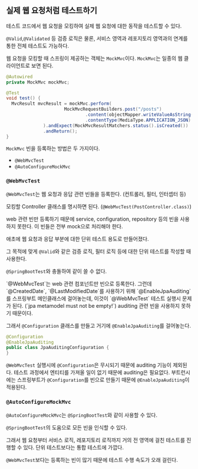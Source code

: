 ## 실제 웹 요청처럼 테스트하기

테스트 코드에서 웹 요청을 모킹하여 실제 웹 요청에 대한 동작을 테스트할 수 있다.

`@Valid`,`@Validated` 등 검증 로직은 물론, 서비스 영역과 레포지토리 영역과의 연계를 통한 전체 테스트도 가능하다.

웹 요청을 모킹할 때 스프링이 제공하는 객체는 `MockMvc`이다.
`MockMvc`는 일종의 웹 클라이언트로 보면 된다.

```java
@Autowired
private MockMvc mockMvc;

@Test
void test() {
  MvcResult mvcResult = mockMvc.perform(
                      MockMvcRequestBuilders.post("/posts")
                              .content(objectMapper.writeValueAsString(postSaveRequest))
                              .contentType(MediaType.APPLICATION_JSON)
              ).andExpect(MockMvcResultMatchers.status().isCreated())
              .andReturn();
}
```

`MockMvc` 빈을 등록하는 방법은 두 가지이다.

- `@WebMvcTest`
- `@AutoConfigureMockMvc`

### `@WebMvcTest`

`@WebMvcTest`는 웹 요청과 응답 관련 빈들을 등록한다. (컨트롤러, 필터, 인터셉터 등)

모킹할 Controller 클래스를 명시하면 된다. (`@WebMvcTest(PostController.class)`)

web 관련 빈만 등록하기 때문에 service, configuration, repository 등의 빈을 사용하지 못한다.
이 빈들은 전부 mock으로 처리해야 한다.

애초에 웹 요청과 응답 부분에 대한 단위 테스트 용도로 만들어졌다.

그 목적에 맞게 `@Valid`와 같은 검증 로직, 필터 로직 등에 대한 단위 테스트를 작성할 때 사용한다.

`@SpringBootTest`와 충돌하여 같이 쓸 수 없다.

<MessageBox title='`@EnableJpaAuditing`' level='warning'>
  `@WebMvcTest`는 web 관련 컴포넌트만 빈으로 등록한다.
  그런데 `@CreatedDate`, `@LastModifiedDate`를 사용하기 위해 `@EnableJpaAuditing`를 스프링부트 메인클래스에 걸어놓는데, 이것이 `@WebMvcTest` 테스트 실행시 문제가 된다. (`jpa metamodel must not be empty!`)
  auditing 관련 빈을 사용하지 못하기 때문이다.

  그래서 `@Configuration` 클래스를 만들고 거기에 `@EnableJpaAuditing`를 걸어놓는다.

  ```java
  @Configuration
  @EnableJpaAuditing
  public class JpaAuditingConfiguration {
  }
  ```
  
  `@WebMvcTest` 실행시에 `@Configuration`은 무시되기 때문에 auditing 기능이 제외된다. 테스트 과정에서 엔티티를 가져올 일이 없기 때문에 auditing은 필요없다.
  부트런시에는 스프링부트가 `@Configuration`를 빈으로 만들기 때문에 `@EnableJpaAuditing`이 적용된다.
</MessageBox>

### `@AutoConfigureMockMvc`

`@AutoConfigureMockMvc`는 `@SpringBootTest`와 같이 사용할 수 있다.

`@SpringBootTest`의 도움으로 모든 빈을 인식할 수 있다.

그래서 웹 요청부터 서비스 로직, 레포지토리 로직까지 거의 전 영역에 걸친 테스트를 진행할 수 있다.
단위 테스트보다는 통합 테스트에 가깝다.

`@WebMvcTest`보다는 등록하는 빈이 많기 때문에 테스트 수행 속도가 오래 걸린다.
